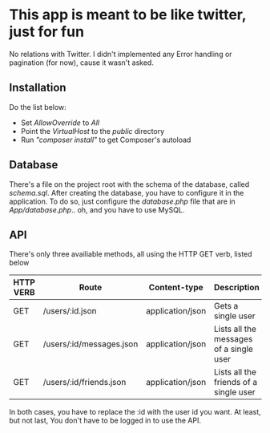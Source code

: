 # This app is meant to be like twitter, just for fun
No relations with Twitter. I didn't implemented any Error handling or pagination (for now), cause it wasn't asked.

## Installation
Do the list below:

* Set *AllowOverride* to *All*
* Point the *VirtualHost* to the *public* directory
* Run *"composer install"* to get Composer's autoload

## Database
There's a file on the project root with the schema of the database, called *schema.sql*. After creating the database, you have to configure it in the application. To do so, just configure the *database.php* file that are in *App/database.php*.. oh, and you have to use MySQL.

## API
There's only three availiable methods, all using the HTTP GET verb, listed below

HTTP VERB | Route | Content-type | Description
--- | --- | --- | ---
GET | /users/:id.json | application/json | Gets a single user
GET | /users/:id/messages.json | application/json | Lists all the messages of a single user
GET | /users/:id/friends.json | application/json | Lists all the friends of a single user

In both cases, you have to replace the :id with the user id you want. At least, but not last, You don't have to be logged in to use the API.

